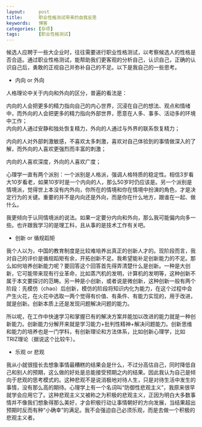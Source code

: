 ```yaml
---
layout:     post
title:      职业性格测试带来的自我反思
keywords:   博客
categories: [杂项]
tags:	    [职业性格测试]
---
```


候选人应聘于一些大企业时，往往需要进行职业性格测试，以考察候选人的性格是否合适。通过职业性格测试，能帮助我们更客观的分析自己，认识自己，正确的认识自己后，勇敢的正视自己并弥补自己的不足。以下是我自己的一些思考。

* 内向 or 外向   

人格理论中关于内向和外向的区分，普遍的看法是：   

内向的人会把更多的精力指向自己的内心世界，沉浸在自己的想法、观点和情绪中，而外向的人会把更多的精力指向外部世界，愿意在人多、事多、活动多的环境中工作；   
内向的人通过安静和独处恢复精力，外向的人通过与外界的联系恢复精力；   

内向的人对外部刺激敏感，不喜欢太多刺激，喜欢对自己体验到的事情做深入的了解，而外向的人喜欢更强烈而丰富的刺激；   

内向的人喜欢深度，外向的人喜欢广度；   

心理学一直有两个派别：一个派别是人格派，强调人格特质的稳定性。相信3岁看大10岁看老，如果10岁时是一个内向的人，那么50岁时仍应该是。另一个派别是情境派，觉得世上本没有内外向，你所在的情境和你在情境中扮演的角色，才是决定行为的关键。重要的并不是内向还是外向，而是你在什么地方，跟谁在一起、做什么。   

我更倾向于认同情境派的说法。如果一定要分内向和外向，那么我可能偏内向多一些。也许跟我学习的是理工科，且从事的是技术工作有关吧。

* 创新 or 循规蹈矩    

我个人以为，中国的教育制度是比较难培养出真正的创新人才的。现阶段而言，我对自己的评价是循规蹈矩有余，开拓创新不足。我希望能补足创新能力的不足。那么如何培养创新能力呢？要回答这个回答首先得弄清楚什么是创新。一种是大创新，它可能带来现有行业革命，比如蒸汽机的发明，计算机的发明等，这种创新不属于本文要探讨的范畴。另一种是小创新，或者说是微创新，这种创新一般有两个阶段：先模仿（chao）后创新，模仿的阶段将知识内化为能力，在这个过程中会产生火花，在火花中选取一两个觉得有价值、有条件、有能力实现的，用于改进，就是创新。创新本质上还是发现问题解决问题的能力。 

所以呢，在工作中快速学习和掌握已有的解决方案并能加以改进的能力就是一种创新能力。创新能力分解开来就是学习能力+批判性精神+解决问题能力。创新思维和能力的培养也是一门学科，有创新理论和方法体系，比如创新心理学，比如TRIZ理论（据说这个比较牛）。

* 乐观 or  悲观   

我从小就很擅长去想象事情最糟糕的结果会是什么，不过分高估自己，同时降低自己和别人的预期，这么做的好处是总能接受预期之内的结果。因此我认为自己是倾向于悲观的思考模式的。这种悲观不是说消极地对待人生，只是对待生活中发生的事情，没有那么高的期待。心理学上有一个名词叫“防御性悲观主义”，我原来很早就学会应用它了。这种悲观主义又被称之为积极的悲观主义，正因为明白大多数事情并不像我们想象得那么美好，才会积极行动让事情朝好的方向发展，当结果超出预期时反而有种“小确幸”的满足。我不会强迫自己必须乐观，而是去做一个积极的悲观主义者。
  
